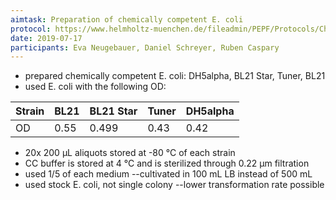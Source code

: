 ```yaml
---
aimtask: Preparation of chemically competent E. coli
protocol: https://www.helmholtz-muenchen.de/fileadmin/PEPF/Protocols/Chemically-competent-cells.pdf
date: 2019-07-17
participants: Eva Neugebauer, Daniel Schreyer, Ruben Caspary
---
```


* prepared chemically competent E. coli: DH5alpha, BL21 Star, Tuner, BL21
* used E. coli with the following OD:

Strain	|BL21		|BL21 Star	|Tuner		|DH5alpha
----------------|---------------|---------------|---------------|---------------
OD		|0.55		|0.499		|0.43		|0.42

* 20x 200 µL aliquots stored at -80 °C of each strain
* CC buffer is stored at 4 °C and is sterilized through 0.22 µm filtration
* used 1/5 of each medium --cultivated in 100 mL LB instead of 500 mL
* used stock E. coli, not single colony --lower transformation rate possible